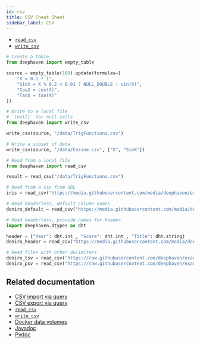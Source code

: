```yaml
---
id: csv
title: CSV Cheat Sheet
sidebar_label: CSV
---
```


- [`read_csv`](../data-import-export/CSV/readCsv.md)
- [`write_csv`](../data-import-export/CSV/writeCsv.md)

```python order=source,result,iris,deniro_default,deniro_header,deniro_tsv,deniro_psv
# Create a table
from deephaven import empty_table

source = empty_table(100).update(formulas=[
    "X = 0.1 * i",
    "SinX = X % 0.2 < 0.01 ? NULL_DOUBLE : sin(X)",
    "CosX = cos(X)",
    "TanX = tan(X)"
])

# Write to a local file
# `(null)` for null cells
from deephaven import write_csv

write_csv(source, "/data/TrigFunctions.csv")

# Write a subset of data
write_csv(source, "/data/Cosine.csv", ["X", "SinX"])

# Read from a local file
from deephaven import read_csv

result = read_csv("/data/TrigFunctions.csv")

# Read from a csv from URL
iris = read_csv("https://media.githubusercontent.com/media/deephaven/examples/main/Iris/csv/iris.csv")

# Read headerless, default column names
deniro_default = read_csv("https://media.githubusercontent.com/media/deephaven/examples/main/DeNiro/csv/deniro_headerless.csv", headless=True)

# Read headerless, provide names for header
import deephaven.dtypes as dht

header = {"Year": dht.int_, "Score": dht.int_, "Title": dht.string}
deniro_header = read_csv("https://media.githubusercontent.com/media/deephaven/examples/main/DeNiro/csv/deniro_headerless.csv", header=header, headless=True)

# Read files with other delimiters
deniro_tsv = read_csv("https://raw.githubusercontent.com/deephaven/examples/main/DeNiro/csv/deniro.tsv", delimiter="\t")
deniro_psv = read_csv("https://raw.githubusercontent.com/deephaven/examples/main/DeNiro/csv/deniro.psv", delimiter="|")
```

## Related documentation

- [CSV import via query](../../how-to-guides/data-import-export/csv-import.md)
- [CSV export via query](../../how-to-guides/data-import-export/csv-export.md)
- [`read_csv`](../data-import-export/CSV/readCsv.md)
- [`write_csv`](../data-import-export/CSV/writeCsv.md)
- [Docker data volumes](../../conceptual/docker-data-volumes.md)
- [Javadoc](<https://deephaven.io/core/javadoc/io/deephaven/csv/CsvTools.html#readCsv(java.nio.file.Path)>)
- [Pydoc](https://deephaven.io/core/pydoc/code/deephaven.html#deephaven.read_csv)
